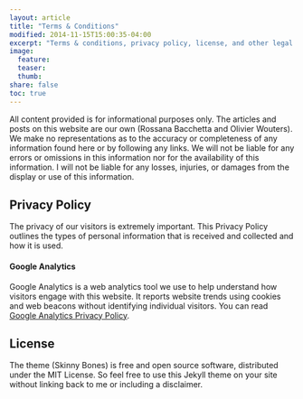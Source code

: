 ```yaml
---
layout: article
title: "Terms & Conditions"
modified: 2014-11-15T15:00:35-04:00
excerpt: "Terms & conditions, privacy policy, license, and other legal stuff you won’t read."
image:
  feature:
  teaser:
  thumb:
share: false
toc: true
---
```


All content provided is for informational purposes only. The articles and posts on this website are our own (Rossana Bacchetta and Olivier Wouters). We make no representations as to the accuracy or completeness of any information found here or by following any links. We will not be liable for any errors or omissions in this information nor for the availability of this information. I will not be liable for any losses, injuries, or damages from the display or use of this information.

## Privacy Policy

The privacy of our visitors is extremely important. This Privacy Policy outlines the types of personal information that is received and collected and how it is used.

#### Google Analytics

Google Analytics is a web analytics tool we use to help understand how visitors engage with this website. It reports website trends using cookies and web beacons without identifying individual visitors. You can read [Google Analytics Privacy Policy](http://www.google.com/analytics/learn/privacy.html).

## License

The theme (Skinny Bones) is free and open source software, distributed under the MIT License. So feel free to use this Jekyll theme on your site without linking back to me or including a disclaimer. 